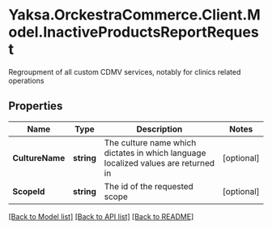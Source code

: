 # Yaksa.OrckestraCommerce.Client.Model.InactiveProductsReportRequest
Regroupment of all custom CDMV services, notably for clinics related operations

## Properties

Name | Type | Description | Notes
------------ | ------------- | ------------- | -------------
**CultureName** | **string** | The culture name which dictates in which language localized values are returned in | [optional] 
**ScopeId** | **string** | The id of the requested scope | [optional] 

[[Back to Model list]](../README.md#documentation-for-models) [[Back to API list]](../README.md#documentation-for-api-endpoints) [[Back to README]](../README.md)

